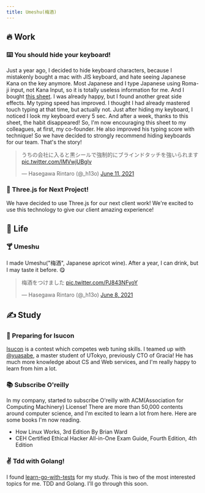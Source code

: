 ```yaml
---
title: Umeshu(梅酒) 
---
```

## 🔥 Work

### ⌨️ You should hide your keyboard!
Just a year ago, I decided to hide keyboard characters, because I mistakenly bought a mac with JIS keyboard, and hate seeing Japanese Kana on the key anymore. Most Japanese and I type Japanese using Roma-ji input, not Kana Input, so it is totally useless information for me. And I bought [this sheet](https://www.amazon.co.jp/%E3%83%96%E3%83%A9%E3%83%83%E3%82%AF%E3%82%A2%E3%82%A6%E3%83%88%E3%82%B9%E3%83%86%E3%83%83%E3%82%AB%E3%83%BC-Mac-15mm-MBP-2015-JIS%E7%94%A8/dp/B016OVHROU). I was already happy, but I found another great side effects. My typing speed has improved. I thought I had already mastered touch typing at that time, but actually not. Just after hiding my keyboard, I noticed I look my keyboard every 5 sec. And after a week, thanks to this sheet, the habit disappeared! So, I'm now encouraging this sheet to my colleagues, at first, my co-founder. He also improved his typing score with technique! So we have decided to strongly recommend hiding keyboards for our team. That's the story!

<blockquote class="twitter-tweet"><p lang="ja" dir="ltr">うちの会社に入ると黒シールで強制的にブラインドタッチを強いられます <a href="https://t.co/lMVwjUBglv">pic.twitter.com/lMVwjUBglv</a></p>&mdash; Hasegawa Rintaro (@_h13o) <a href="https://twitter.com/_h13o/status/1403180192932134912?ref_src=twsrc%5Etfw">June 11, 2021</a></blockquote> <script async src="https://platform.twitter.com/widgets.js" charset="utf-8"></script>

### 🤖 Three.js for Next Project! 
We have decided to use Three.js for our next client work! We're excited to use this technology to give our client amazing experience!

## 🌱 Life
### 🍸 Umeshu
I made Umeshu("梅酒", Japanese apricot wine). After a year, I can drink, but I may taste it before. 😋
<blockquote class="twitter-tweet"><p lang="ja" dir="ltr">梅酒をつけました <a href="https://t.co/PJ843NFyoY">pic.twitter.com/PJ843NFyoY</a></p>&mdash; Hasegawa Rintaro (@_h13o) <a href="https://twitter.com/_h13o/status/1402232038300602368?ref_src=twsrc%5Etfw">June 8, 2021</a></blockquote> <script async src="https://platform.twitter.com/widgets.js" charset="utf-8"></script>

## ✍ Study

### 🚀 Preparing for Isucon
[Isucon](https://isucon.net/) is a contest which competes web tuning skills. I teamed up with [@yuasabe](https://github.com/yuasabe), a master student of UTokyo, previously CTO of Gracia! He has much more knowledge about CS and Web services, and I'm really happy to learn from him a lot.

### 📚 Subscribe O'reilly
In my company, started to subscribe O'reilly with ACM(Association for Computing Machinery) License! There are more than 50,000 contents around computer science, and I'm excited to learn a lot from here. Here are some books I'm now reading.

* How Linux Works, 3rd Edition By Brian Ward
* CEH Certified Ethical Hacker All-in-One Exam Guide, Fourth Edition, 4th Edition


### ✌️ Tdd with Golang!
I found [learn-go-with-tests](https://github.com/quii/learn-go-with-tests) for my study. This is two of the most interested topics for me. TDD and Golang. I'll go through this soon.